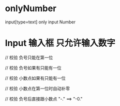 # onlyNumber
input[type=text] only input Number


# Input 输入框 只允许输入数字

// 校验 负号只能在第一位

// 校验 负号如果有只能有一位

// 校验 小数点如果有只能有一位

// 校验 小数点在第一位时自动补零

// 校验 负号后直接跟小数点 "-." ==> "-0." 
